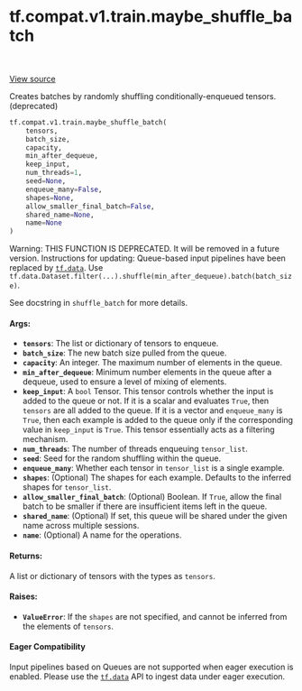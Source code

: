 <div itemscope itemtype="http://developers.google.com/ReferenceObject">
<meta itemprop="name" content="tf.compat.v1.train.maybe_shuffle_batch" />
<meta itemprop="path" content="Stable" />
</div>

# tf.compat.v1.train.maybe_shuffle_batch

<!-- Insert buttons -->

<table class="tfo-notebook-buttons tfo-api" align="left">
</table>

<a target="_blank" href="/code/stable/tensorflow/python/training/input.py">View source</a>



<!-- Start diff -->
Creates batches by randomly shuffling conditionally-enqueued tensors. (deprecated)

``` python
tf.compat.v1.train.maybe_shuffle_batch(
    tensors,
    batch_size,
    capacity,
    min_after_dequeue,
    keep_input,
    num_threads=1,
    seed=None,
    enqueue_many=False,
    shapes=None,
    allow_smaller_final_batch=False,
    shared_name=None,
    name=None
)
```



<!-- Placeholder for "Used in" -->

Warning: THIS FUNCTION IS DEPRECATED. It will be removed in a future version.
Instructions for updating:
Queue-based input pipelines have been replaced by <a href="../../../../tf/data.md"><code>tf.data</code></a>. Use `tf.data.Dataset.filter(...).shuffle(min_after_dequeue).batch(batch_size)`.

See docstring in `shuffle_batch` for more details.

#### Args:


* <b>`tensors`</b>: The list or dictionary of tensors to enqueue.
* <b>`batch_size`</b>: The new batch size pulled from the queue.
* <b>`capacity`</b>: An integer. The maximum number of elements in the queue.
* <b>`min_after_dequeue`</b>: Minimum number elements in the queue after a
  dequeue, used to ensure a level of mixing of elements.
* <b>`keep_input`</b>: A `bool` Tensor.  This tensor controls whether the input is
  added to the queue or not.  If it is a scalar and evaluates `True`, then
  `tensors` are all added to the queue. If it is a vector and `enqueue_many`
  is `True`, then each example is added to the queue only if the
  corresponding value in `keep_input` is `True`. This tensor essentially
  acts as a filtering mechanism.
* <b>`num_threads`</b>: The number of threads enqueuing `tensor_list`.
* <b>`seed`</b>: Seed for the random shuffling within the queue.
* <b>`enqueue_many`</b>: Whether each tensor in `tensor_list` is a single example.
* <b>`shapes`</b>: (Optional) The shapes for each example.  Defaults to the
  inferred shapes for `tensor_list`.
* <b>`allow_smaller_final_batch`</b>: (Optional) Boolean. If `True`, allow the final
  batch to be smaller if there are insufficient items left in the queue.
* <b>`shared_name`</b>: (Optional) If set, this queue will be shared under the given
  name across multiple sessions.
* <b>`name`</b>: (Optional) A name for the operations.


#### Returns:

A list or dictionary of tensors with the types as `tensors`.



#### Raises:


* <b>`ValueError`</b>: If the `shapes` are not specified, and cannot be
  inferred from the elements of `tensors`.



#### Eager Compatibility
Input pipelines based on Queues are not supported when eager execution is
enabled. Please use the <a href="../../../../tf/data.md"><code>tf.data</code></a> API to ingest data under eager execution.

